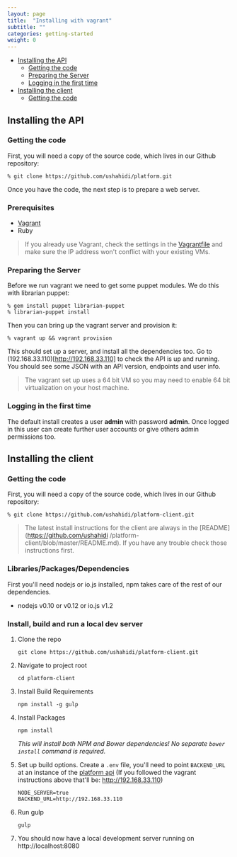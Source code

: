 ```yaml
---
layout: page
title:  "Installing with vagrant"
subtitle: ""
categories: getting-started
weight: 0
---
```


* [Installing the API](#installing-the-api)
    * [Getting the code](#getting-the-code)
    * [Preparing the Server](#preparing-the-server)
    * [Logging in the first time](#logging-in-the-first-time)
* [Installing the client](#installing-the-client)
    * [Getting the code](#getting-the-code-1)

## Installing the API

### Getting the code

First, you will need a copy of the source code, which lives in our Github
repository:

    % git clone https://github.com/ushahidi/platform.git

Once you have the code, the next step is to prepare a web server.

### Prerequisites

* [Vagrant](http://www.vagrantup.com/)
* Ruby

> If you already use Vagrant, check the settings in the [Vagrantfile](http://docs.vagrantup.com/v2/vagrantfile/index.html) and make sure the IP address won't conflict with your existing VMs.

### Preparing the Server

Before we run vagrant we need to get some puppet modules. We do this with librarian puppet:

```
% gem install puppet librarian-puppet
% librarian-puppet install
```

Then you can bring up the vagrant server and provision it:

```
% vagrant up && vagrant provision
```

This should set up a server, and install all the dependencies too.
Go to (192.168.33.110)[http://192.168.33.110] to check the API is up and running. You should see some JSON with an API version, endpoints and user info.

> The vagrant set up uses a 64 bit VM so you may need to enable 64 bit virtualization on your host machine.

### Logging in the first time

The default install creates a user **admin** with password **admin**. Once
logged in this user can create further user accounts or give others admin
permissions too.

## Installing the client

### Getting the code

First, you will need a copy of the source code, which lives in our Github
repository:

```
% git clone https://github.com/ushahidi/platform-client.git
```

> The latest install instructions for the client are always in the [README](https://github.com/ushahidi
/platform-client/blob/master/README.md). If you have any trouble check those instructions first.

### Libraries/Packages/Dependencies

First you'll need nodejs or io.js installed,
npm takes care of the rest of our dependencies.

* nodejs v0.10 or v0.12 or io.js v1.2

### Install, build and run a local dev server

1. Clone the repo

    ```git clone https://github.com/ushahidi/platform-client.git```
2. Navigate to project root

    ```cd platform-client```
3. Install Build Requirements

    ```
    npm install -g gulp
    ```
4. Install Packages

    ```
    npm install
    ```

    *This will install both NPM and Bower dependencies! No separate `bower install` command is required.*

6. Set up build options. Create a `.env` file, you'll need to point `BACKEND_URL` at an instance of the [platform api](https://github.com/ushahidi/platform) (If you followed the vagrant instructions above that'll be: http://192.168.33.110)

    ```
    NODE_SERVER=true
    BACKEND_URL=http://192.168.33.110
    ```

7. Run gulp

    ```
    gulp
    ```
8. You should now have a local development server running on http://localhost:8080
